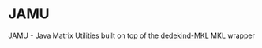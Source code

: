# JAMU
JAMU - Java Matrix Utilities built on top of the [dedekind-MKL](https://github.com/stefan-zobel/dedekind-MKL) MKL wrapper
